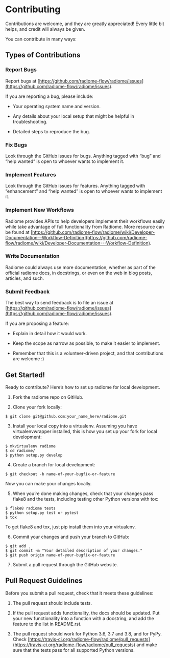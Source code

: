# Contributing

Contributions are welcome, and they are greatly appreciated! Every little bit
helps, and credit will always be given.

You can contribute in many ways:

## Types of Contributions

### Report Bugs

Report bugs at [https://github.com/radiome-flow/radiome/issues](https://github.com/radiome-flow/radiome/issues).

If you are reporting a bug, please include:


* Your operating system name and version.


* Any details about your local setup that might be helpful in troubleshooting.


* Detailed steps to reproduce the bug.

### Fix Bugs

Look through the GitHub issues for bugs. Anything tagged with “bug” and “help
wanted” is open to whoever wants to implement it.

### Implement Features

Look through the GitHub issues for features. Anything tagged with “enhancement”
and “help wanted” is open to whoever wants to implement it.

### Implement New Workflows

Radiome provides APIs to help developers implement their workflows easily while take advantage of
full functionality from Radiome. More resource can be found at
[https://github.com/radiome-flow/radiome/wiki/Developer-Documentation—Workflow-Definition](https://github.com/radiome-flow/radiome/wiki/Developer-Documentation---Workflow-Definition).

### Write Documentation

Radiome could always use more documentation, whether as part of the
official radiome docs, in docstrings, or even on the web in blog posts,
articles, and such.

### Submit Feedback

The best way to send feedback is to file an issue at [https://github.com/radiome-flow/radiome/issues](https://github.com/radiome-flow/radiome/issues).

If you are proposing a feature:


* Explain in detail how it would work.


* Keep the scope as narrow as possible, to make it easier to implement.


* Remember that this is a volunteer-driven project, and that contributions
are welcome :)

## Get Started!

Ready to contribute? Here’s how to set up radiome for local development.


1. Fork the radiome repo on GitHub.


2. Clone your fork locally:

```
$ git clone git@github.com:your_name_here/radiome.git
```


3. Install your local copy into a virtualenv. Assuming you have virtualenvwrapper installed, this is how you set up your fork for local development:

```
$ mkvirtualenv radiome
$ cd radiome/
$ python setup.py develop
```


4. Create a branch for local development:

```
$ git checkout -b name-of-your-bugfix-or-feature
```

Now you can make your changes locally.


5. When you’re done making changes, check that your changes pass flake8 and the
tests, including testing other Python versions with tox:

```
$ flake8 radiome tests
$ python setup.py test or pytest
$ tox
```

To get flake8 and tox, just pip install them into your virtualenv.


6. Commit your changes and push your branch to GitHub:

```
$ git add .
$ git commit -m "Your detailed description of your changes."
$ git push origin name-of-your-bugfix-or-feature
```


7. Submit a pull request through the GitHub website.

## Pull Request Guidelines

Before you submit a pull request, check that it meets these guidelines:


1. The pull request should include tests.


2. If the pull request adds functionality, the docs should be updated. Put
your new functionality into a function with a docstring, and add the
feature to the list in README.rst.


3. The pull request should work for Python 3.6, 3.7 and 3.8, and for PyPy. Check
[https://travis-ci.org/radiome-flow/radiome/pull_requests](https://travis-ci.org/radiome-flow/radiome/pull_requests)
and make sure that the tests pass for all supported Python versions.
